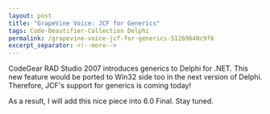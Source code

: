 ```yaml
---
layout: post
title: "GrapeVine Voice: JCF for Generics"
tags: Code-Beautifier-Collection Delphi
permalink: /grapevine-voice-jcf-for-generics-51269640c9f6
excerpt_separator: <!--more-->
---
```

CodeGear RAD Studio 2007 introduces generics to Delphi for .NET. This new feature would be ported to Win32 side too in the next version of Delphi. Therefore, JCF's support for generics is coming today!

As a result, I will add this nice piece into 6.0 Final. Stay tuned.
<!--more-->
